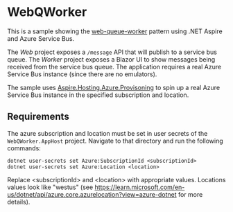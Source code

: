 # WebQWorker

This is a sample showing the [web-queue-worker](https://learn.microsoft.com/en-us/azure/architecture/guide/architecture-styles/web-queue-worker) pattern using .NET Aspire and Azure Service Bus.

The _Web_ project exposes a `/message` API that will publish to a service bus queue.
The _Worker_ project exposes a Blazor UI to show messages being received from the service bus queue.
The application requires a real Azure Service Bus instance (since there are no emulators). 

The sample uses [Aspire.Hosting.Azure.Provisoning](#) to spin up a real Azure Service Bus instance in the specified subscription and location.

## Requirements

The azure subscription and location must be set in user secrets of the `WebQWorker.AppHost` project.
Navigate to that directory and run the following commands:

```
dotnet user-secrets set Azure:SubscriptionId <subscriptionId>
dotnet user-secrets set Azure:Location <location>
```

Replace \<subscriptionId\> and \<location\> with appropriate values. Locations values look like "westus" (see https://learn.microsoft.com/en-us/dotnet/api/azure.core.azurelocation?view=azure-dotnet for more details).
